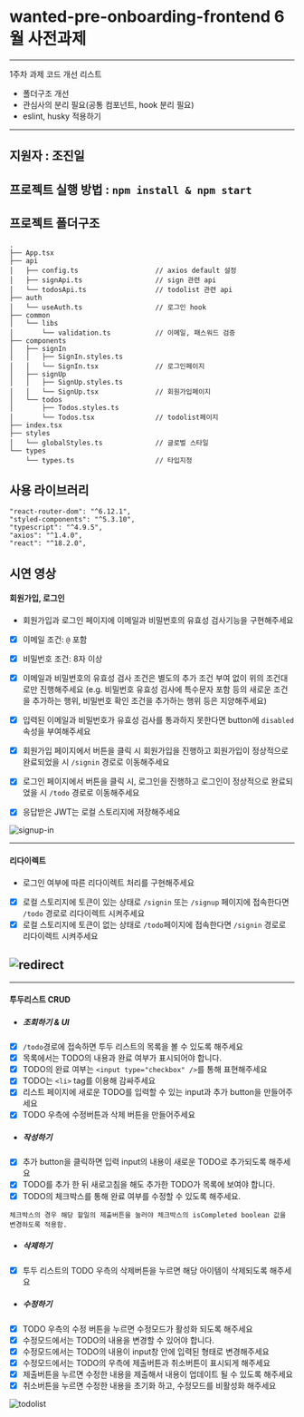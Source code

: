# wanted-pre-onboarding-frontend 6월 사전과제

---

1주차 과제 코드 개선 리스트

- 폴더구조 개선
- 관심사의 분리 필요(공통 컴포넌트, hook 분리 필요)
- eslint, husky 적용하기

---

## 지원자 : 조진일

## 프로젝트 실행 방법 : `npm install & npm start`

## 프로젝트 폴더구조

```
.
├── App.tsx
├── api
│   ├── config.ts                   // axios default 설정
│   ├── signApi.ts                  // sign 관련 api
│   └── todosApi.ts                 // todolist 관련 api
├── auth
│   └── useAuth.ts                  // 로그인 hook
├── common
│   └── libs
│       └── validation.ts           // 이메일, 패스워드 검증
├── components
│   ├── signIn
│   │   ├── SignIn.styles.ts
│   │   └── SignIn.tsx              // 로그인페이지
│   ├── signUp
│   │   ├── SignUp.styles.ts
│   │   └── SignUp.tsx              // 회원가입페이지
│   └── todos
│       ├── Todos.styles.ts
│       └── Todos.tsx               // todolist페이지
├── index.tsx
├── styles
│   └── globalStyles.ts             // 글로벌 스타일
└── types
    └── types.ts                    // 타입지정
```

## 사용 라이브러리

```
"react-router-dom": "^6.12.1",
"styled-components": "^5.3.10",
"typescript": "^4.9.5",
"axios": "^1.4.0",
"react": "^18.2.0",
```

## 시연 영상

#### 회원가입, 로그인

- 회원가입과 로그인 페이지에 이메일과 비밀번호의 유효성 검사기능을 구현해주세요
- [x] 이메일 조건: `@` 포함
- [x] 비밀번호 조건: 8자 이상
- [x] 이메일과 비밀번호의 유효성 검사 조건은 별도의 추가 조건 부여 없이 위의 조건대로만 진행해주세요 (e.g. 비밀번호 유효성 검사에 특수문자 포함 등의 새로운 조건을 추가하는 행위, 비밀번호 확인 조건을 추가하는 행위 등은 지양해주세요)

- [x] 입력된 이메일과 비밀번호가 유효성 검사를 통과하지 못한다면 button에 `disabled` 속성을 부여해주세요
- [x] 회원가입 페이지에서 버튼을 클릭 시 회원가입을 진행하고 회원가입이 정상적으로 완료되었을 시 `/signin` 경로로 이동해주세요
- [x] 로그인 페이지에서 버튼을 클릭 시, 로그인을 진행하고 로그인이 정상적으로 완료되었을 시 `/todo` 경로로 이동해주세요
- [x] 응답받은 JWT는 로컬 스토리지에 저장해주세요

![signup-in](https://github.com/RumbleBi/wanted-pre-onboarding-frontend/assets/85114315/5a2bc022-b200-40c0-8ffa-99c37066f9e3)

---

#### 리다이렉트

- 로그인 여부에 따른 리다이렉트 처리를 구현해주세요
- [x] 로컬 스토리지에 토큰이 있는 상태로 `/signin` 또는 `/signup` 페이지에 접속한다면 `/todo` 경로로 리다이렉트 시켜주세요
- [x] 로컬 스토리지에 토큰이 없는 상태로 `/todo`페이지에 접속한다면 `/signin` 경로로 리다이렉트 시켜주세요

## ![redirect](https://github.com/RumbleBi/wanted-pre-onboarding-frontend/assets/85114315/de6c3302-c8f4-4eba-95e9-e77f9c0521b2)

---

#### 투두리스트 CRUD

- ##### 조회하기 & UI
- [x] `/todo`경로에 접속하면 투두 리스트의 목록을 볼 수 있도록 해주세요
- [x] 목록에서는 TODO의 내용과 완료 여부가 표시되어야 합니다.
- [x] TODO의 완료 여부는 `<input type="checkbox" />`를 통해 표현해주세요
- [x] TODO는 `<li>` tag를 이용해 감싸주세요
- [x] 리스트 페이지에 새로운 TODO를 입력할 수 있는 input과 추가 button을 만들어주세요
- [x] TODO 우측에 수정버튼과 삭제 버튼을 만들어주세요
- ##### 작성하기
- [x] 추가 button을 클릭하면 입력 input의 내용이 새로운 TODO로 추가되도록 해주세요
- [x] TODO를 추가 한 뒤 새로고침을 해도 추가한 TODO가 목록에 보여야 합니다.
- [x] TODO의 체크박스를 통해 완료 여부를 수정할 수 있도록 해주세요.

```
체크박스의 경우 해당 할일의 제출버튼을 눌러야 체크박스의 isCompleted boolean 값을 변경하도록 적용함.
```

- ##### 삭제하기
- [x] 투두 리스트의 TODO 우측의 삭제버튼을 누르면 해당 아이템이 삭제되도록 해주세요
- ##### 수정하기

- [x] TODO 우측의 수정 버튼을 누르면 수정모드가 활성화 되도록 해주세요
- [x] 수정모드에서는 TODO의 내용을 변경할 수 있어야 합니다.
- [x] 수정모드에서는 TODO의 내용이 input창 안에 입력된 형태로 변경해주세요
- [x] 수정모드에서는 TODO의 우측에 제출버튼과 취소버튼이 표시되게 해주세요
- [x] 제출버튼을 누르면 수정한 내용을 제출해서 내용이 업데이트 될 수 있도록 해주세요
- [x] 취소버튼을 누르면 수정한 내용을 초기화 하고, 수정모드를 비활성화 해주세요

![todolist](https://github.com/RumbleBi/wanted-pre-onboarding-frontend/assets/85114315/478cb7f9-cc67-4d64-8475-b9da8c257d0f)

